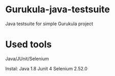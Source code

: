 # Gurukula-java-testsuite
Java testsuite for simple Gurukula project

# Used tools
Java/JUnit/Selenium

Instal:
Java 1.8
Junit 4
Selenium 2.52.0
